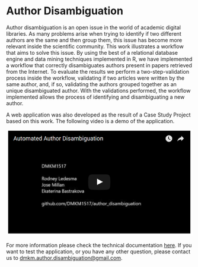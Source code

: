 # Author Disambiguation

Author disambiguation is an open issue in the world of academic digital libraries. As many problems arise when trying to identify if two different authors are the same and then group them, this issue has become more relevant inside the scientific community. This work illustrates a workflow that aims to solve this issue. By using the best of a relational database engine and data mining techniques implemented in R, we have implemented a workflow that correctly disambiguates authors present in papers retrieved from the Internet. To evaluate the results we perform a two-step-validation process inside the workflow, validating if two articles were written by the same author, and, if so, validating the authors grouped together as an unique disambiguated author. With the validations performed, the workflow implemented allows the process of identifying and disambiguating a new author.

<!--- The article ​**Ekaterina Bastrakova, Rodney Ledesma, & Jose Millan. (2016). Author Disambiguation. University Lumiere Lyon 2**​ can be found [here](Documents/AuthorDisambiguation_Bastrakova-Ledesma_Millan.pdf) -->

A web application was also developed as the result of a Case Study Project based on this work. The following video is a demo of the application.

[![Automated Author Disambiguation](docs/video_thumbnail.PNG)](https://youtu.be/DnTLwGgfwsg "Automated Author Disambiguation")

For more information please check the technical documentation [here](http://author-disambiguation.readthedocs.io/en/latest/). If you want to test the application, or you have any other question, please contact us to [dmkm.author.disambiguation@gmail.com](dmkm.author.disambiguation@gmail.com).
